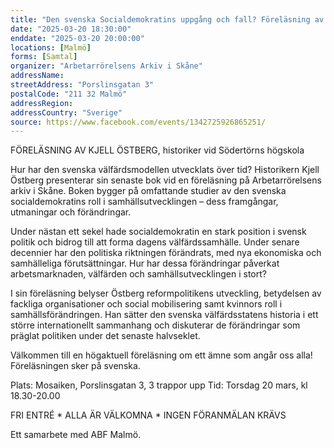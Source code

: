 ```yaml
---
title: "Den svenska Socialdemokratins uppgång och fall? Föreläsning av Kjell Östberg!"
date: "2025-03-20 18:30:00"
enddate: "2025-03-20 20:00:00"
locations: [Malmö]
forms: [Samtal]
organizer: "Arbetarrörelsens Arkiv i Skåne"
addressName: 
streetAddress: "Porslinsgatan 3"
postalCode: "211 32 Malmö"
addressRegion:
addressCountry: "Sverige"
source: https://www.facebook.com/events/1342725926865251/
---
```

FÖRELÄSNING AV KJELL ÖSTBERG, historiker vid Södertörns högskola

Hur har den svenska välfärdsmodellen utvecklats över tid? Historikern Kjell Östberg presenterar sin senaste bok vid en föreläsning på Arbetarrörelsens arkiv i Skåne. Boken bygger på omfattande studier av den svenska socialdemokratins roll i samhällsutvecklingen – dess framgångar, utmaningar och förändringar.

Under nästan ett sekel hade socialdemokratin en stark position i svensk politik och bidrog till att forma dagens välfärdssamhälle. Under senare decennier har den politiska riktningen förändrats, med nya ekonomiska och samhälleliga förutsättningar. Hur har dessa förändringar påverkat arbetsmarknaden, välfärden och samhällsutvecklingen i stort?

I sin föreläsning belyser Östberg reformpolitikens utveckling, betydelsen av fackliga organisationer och social mobilisering samt kvinnors roll i samhällsförändringen. Han sätter den svenska välfärdsstatens historia i ett större internationellt sammanhang och diskuterar de förändringar som präglat politiken under det senaste halvseklet.

Välkommen till en högaktuell föreläsning om ett ämne som angår oss alla! Föreläsningen sker på svenska.

Plats: Mosaiken, Porslinsgatan 3, 3 trappor upp
Tid: Torsdag 20 mars, kl 18.30-20.00

FRI ENTRÉ * ALLA ÄR VÄLKOMNA * INGEN FÖRANMÄLAN KRÄVS

Ett samarbete med ABF Malmö.
